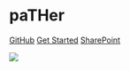 <h1 class="coverpage-title"> paTHer </h1>


<!--
[GitHub](https://dixcar.github.io/)
[Get Started](#headline)
[SharePoint](https://dixonsretail.sharepoint.com/sites/emailcrm/Shared%20Documents/_Assets/__Templates/Adobe%20Campaign/Master%20Template?csf=1)
-->

<p>
<a class="button -flower center fa-github" href="https://github.com/DixCar/pather" target="_blank">GitHub</a>
<a class="button-success fa-hand-o-down" href="#/?id=headline">Get Started</a>
<a class="button-success fa-cloud-download" href="https://dixonsretail.sharepoint.com/sites/emailcrm/Shared%20Documents/_Assets/__Templates/Adobe%20Campaign/Master%20Template?csf=1" target="_blank">SharePoint</a>
</p>


<!-- background image -->
![](_media/bg.png)

<!-- background color
![color](#F2E9E4)
-->
